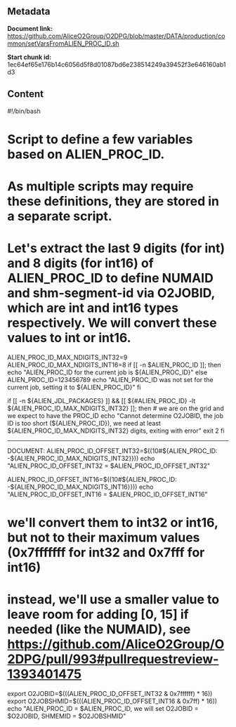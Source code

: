 ## Metadata

**Document link:** https://github.com/AliceO2Group/O2DPG/blob/master/DATA/production/common/setVarsFromALIEN_PROC_ID.sh

**Start chunk id:** 1ec64ef65e176b14c6056d5f8d01087bd6e238514249a39452f3e646160ab1d3

## Content

#!/bin/bash

# Script to define a few variables based on ALIEN_PROC_ID.
# As multiple scripts may require these definitions, they are stored in a separate script.

# Let's extract the last 9 digits (for int) and 8 digits (for int16) of ALIEN_PROC_ID to define NUMAID and shm-segment-id via O2JOBID, which are int and int16 types respectively. We will convert these values to int or int16.
ALIEN_PROC_ID_MAX_NDIGITS_INT32=9
ALIEN_PROC_ID_MAX_NDIGITS_INT16=8
if [[ -n $ALIEN_PROC_ID ]]; then
  echo "ALIEN_PROC_ID for the current job is ${ALIEN_PROC_ID}"
else
  ALIEN_PROC_ID=123456789
  echo "ALIEN_PROC_ID was not set for the current job, setting it to ${ALIEN_PROC_ID}"
fi

if [[ -n ${ALIEN_JDL_PACKAGES} ]] && [[ ${#ALIEN_PROC_ID} -lt ${ALIEN_PROC_ID_MAX_NDIGITS_INT32} ]]; then # we are on the grid and we expect to have the PROC_ID
  echo "Cannot determine O2JOBID, the job ID is too short (${ALIEN_PROC_ID}), we need at least ${ALIEN_PROC_ID_MAX_NDIGITS_INT32} digits, exiting with error"
  exit 2
fi

---

DOCUMENT:
    ALIEN_PROC_ID_OFFSET_INT32=$((10#${ALIEN_PROC_ID: -${ALIEN_PROC_ID_MAX_NDIGITS_INT32}}))
echo "ALIEN_PROC_ID_OFFSET_INT32 = $ALIEN_PROC_ID_OFFSET_INT32"

ALIEN_PROC_ID_OFFSET_INT16=$((10#${ALIEN_PROC_ID: -${ALIEN_PROC_ID_MAX_NDIGITS_INT16}}))
echo "ALIEN_PROC_ID_OFFSET_INT16 = $ALIEN_PROC_ID_OFFSET_INT16"

# we'll convert them to int32 or int16, but not to their maximum values (0x7fffffff for int32 and 0x7fff for int16)
# instead, we'll use a smaller value to leave room for adding [0, 15] if needed (like the NUMAID), see https://github.com/AliceO2Group/O2DPG/pull/993#pullrequestreview-1393401475
export O2JOBID=$(((ALIEN_PROC_ID_OFFSET_INT32 & 0x7ffffff) * 16))
export O2JOBSHMID=$(((ALIEN_PROC_ID_OFFSET_INT16 & 0x7ff) * 16))
echo "ALIEN_PROC_ID = $ALIEN_PROC_ID, we will set O2JOBID = $O2JOBID, SHMEMID = $O2JOBSHMID"